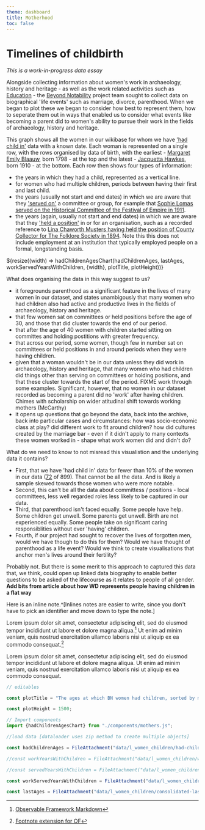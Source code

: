 ```yaml
---
theme: dashboard
title: Motherhood
toc: false
---
```


# Timelines of childbirth

*This is a work-in-progress data essay*

Alongside collecting information about women's work in archaeology, history and heritage - as well as the work related activities such as [Education](https://beyond-notability.github.io/bn_framework/education.html) - the [Beyond Notability](https://beyondnotability.org/) project team sought to collect data on biographical 'life events' such as marriage, divorce, parenthood. When we began to plot these we began to consider how best to represent them, how to seperate them out in ways that enabled us to consider what events like becoming a parent did to women's ability to pursue their work in the fields of archaeology, history and heritage.

This graph shows all the women in our wikibase for whom we have ['had child in'](https://beyond-notability.wikibase.cloud/wiki/Special:WhatLinksHere/Property:P131) data with a known date. Each woman is represented on a single row, with the rows organised by data of birth, with the earliest - [Margaret Emily Blaauw](https://beyond-notability.wikibase.cloud/wiki/Item:Q3658), born 1798 - at the top and the latest - [Jacquetta Hawkes](https://beyond-notability.wikibase.cloud/wiki/Item:Q106), born 1910 - at the bottom. Each row then shows four types of information:

- the years in which they had a child, represented as a vertical line.
- for women who had multiple children, periods between having their first and last child.
- the years (usually not start and end dates) in which we are aware that they ['served on'](https://beyond-notability.wikibase.cloud/wiki/Property:P102) a committee or group, for example that [Sophie Lomas served on the Historical Committee of the Festival of Empire in 1911](https://beyond-notability.wikibase.cloud/wiki/Item:Q960).
- the years (again, usually not start and end dates) in which we are aware that they ['held a position'](https://beyond-notability.wikibase.cloud/wiki/Property:P17) in or for an organisation, such as a recorded reference to [Lina Chaworth Musters having held the position of County Collector for The Folklore Society in 1894](https://beyond-notability.wikibase.cloud/wiki/Item:Q998). Note this this does not include employment at an institution that typically employed people on a formal, longstanding basis.

<div class="grid grid-cols-1">
  <div class="card">
    ${resize((width) => hadChildrenAgesChart(hadChildrenAges, lastAges, workServedYearsWithChildren, {width}, plotTitle, plotHeight))}
  </div>
</div>

What does organising the data in this way suggest to us?

- it foregrounds parenthood as a significant feature in the lives of many women in our dataset, and states unambigously that many women who had children also had active and productive lives in the fields of archaeology, history and heritage.
- that few women sat on committees or held positions before the age of 30, and those that did cluster towards the end of our period.
- that after the age of 40 women with children started sitting on committes and holding postitions with greater frequency.
- that across our period, some women, though few in number sat on committees or held positions in and around periods when they were having children.
- given that a woman wouldn't be in our data unless they did work in archaeology, history and heritage, that many women who had children did things other than serving on committees or holding positions, and that these cluster towards the start of the period. FIXME work through some examples. Significant, however, that no women in our dataset recorded as becoming a parent did no 'work' after having children. Chimes with scholarship on wider atitudinal shift towards working mothers (McCarthy)
- it opens up questions that go beyond the data, back into the archive, back into particular cases and circumstances: how was socio-economic class at play? did different work to fit around children? how did cultures created by the marriage bar - even if it didn't apply to many contexts these women worked in - shape what work women did and didn't do?

What do we need to know to not misread this visualistion and the underlying data it contains?

- First, that we have 'had child in' data for fewer than 10% of the women in our data ([72](https://beyond-notability.wikibase.cloud/w/index.php?title=Special:WhatLinksHere/Property:P131&limit=500) of 899). That cannot be all the data. And is likely a sample skewed towards those women who were more notable.
- Second, this can't be all the data about committess / positions - local committees, less well regarded roles less likely to be captured in our data.
- Third, that parenthood isn't faced equally. Some people have help. Some children get unwell. Some parents get unwell. Birth are not experienced equally. Some people take on significant caring responsiblities without ever 'having' children.
- Fourth, if our project had sought to recover the lives of forgotten men, would we have though to do this for them? Would we have thought of parenthood as a life event? Would we think to create visualisations that anchor men's lives around their fertility?

Probably not. But there is some merit to this approach to captured this data that, we think, could open up linked data biography to enable better questions to be asked of the lifecourse as it relates to people of all gender. **Add bits from article about how WD represents people having children in a flat way**

Here is an inline note.^[Inlines notes are easier to write, since
you don't have to pick an identifier and move down to type the
note.]

Lorem ipsum dolor sit amet, consectetur adipiscing elit, sed do eiusmod tempor incididunt ut labore et dolore magna aliqua.[^1] Ut enim ad minim veniam, quis nostrud exercitation ullamco laboris nisi ut aliquip ex ea commodo consequat.[^2] 

Lorem ipsum dolor sit amet, consectetur adipiscing elit, sed do eiusmod tempor incididunt ut labore et dolore magna aliqua. Ut enim ad minim veniam, quis nostrud exercitation ullamco laboris nisi ut aliquip ex ea commodo consequat. 


[^1]: [Observable Framework Markdown](https://observablehq.com/framework/markdown)
[^2]: [Footnote extension for OF](https://observablehq.observablehq.cloud/framework-example-markdown-it-footnote/)

```js
// editables

const plotTitle = "The ages at which BN women had children, sorted by mothers' dates of birth";

const plotHeight = 1500;
```

```js
// Import components
import {hadChildrenAgesChart} from "./components/mothers.js";
```

```js
//load data [dataloader uses zip method to create multiple objects]

const hadChildrenAges = FileAttachment("data/l_women_children/had-children-ages.csv").csv({typed: true});

//const workYearsWithChildren = FileAttachment("data/l_women_children/work-years-with-children.csv").csv({typed:true});

//const servedYearsWithChildren = FileAttachment("data/l_women_children/served-years-with-children.csv").csv({typed:true});

const workServedYearsWithChildren = FileAttachment("data/l_women_children/work-served-years-with-children.csv").csv({typed:true});

const lastAges = FileAttachment("data/l_women_children/consolidated-last-ages.csv").csv({typed:true});

```

